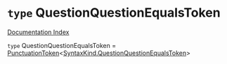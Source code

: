 # `type` QuestionQuestionEqualsToken

[Documentation Index](../README.md)

`type` QuestionQuestionEqualsToken = [PunctuationToken](../private.interface.PunctuationToken/README.md)\<[SyntaxKind.QuestionQuestionEqualsToken](../private.enum.SyntaxKind/README.md#questionquestionequalstoken--78)>